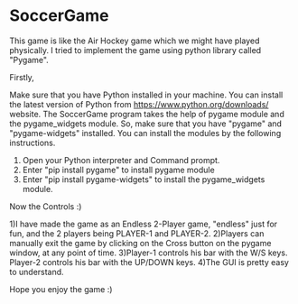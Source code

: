 # SoccerGame
This game is like the Air Hockey game which we might have played physically. 
I tried to implement the game using python library called "Pygame".

Firstly, 

Make sure that you have Python installed in your machine. You can install the latest version of Python from https://www.python.org/downloads/ website.
The SoccerGame program takes the help of pygame module and the pygame_widgets module. So, make sure that you have "pygame" and "pygame-widgets" installed. 
You can install the modules by the following instructions.
1) Open your Python interpreter and Command prompt.
2) Enter "pip install pygame" to install pygame module
3) Enter "pip install pygame-widgets" to install the pygame_widgets module.

Now the Controls :)

1)I have made the game as an Endless 2-Player game, "endless" just for fun, and the 2 players being PLAYER-1 and PLAYER-2.
2)Players can manually exit the game by clicking on the Cross button on the pygame window, at any point of time.
3)Player-1 controls his bar with the W/S keys. Player-2 controls his bar with the UP/DOWN keys.
4)The GUI is pretty easy to understand. 

Hope you enjoy the game :)

